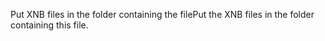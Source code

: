 ﻿Put XNB files in the folder containing the filePut the XNB files in the folder containing this file.